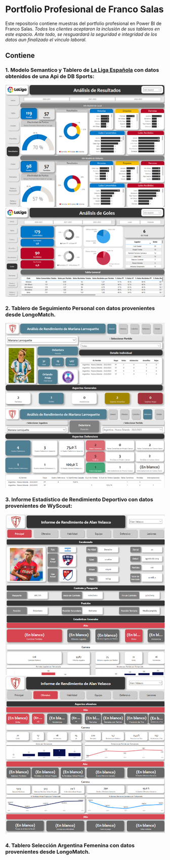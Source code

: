 # Portfolio Profesional de Franco Salas 
Este repositorio contiene muestras del portfolio profesional en Power BI de Franco Salas.
*Todos los clientes aceptaron la inclusión de sus tableros en este espacio.*
*Ante todo, se resguardará la seguridad e integridad de los datos aun finalizado el vínculo laboral.*

## Contiene 
### 1. Modelo Semantico y Tablero de [La Liga Española](https://github.com/fransalasdat/portfolio/blob/main/1_Solucion_La_Liga_Espaniola/1.%20Solucion%20La%20Liga%20Espa%C3%B1ola.pdf) con datos obtenidos de una Api de DB Sports:
![alt text](3.png)
![alt text](4.png)
### 2. Tablero de Seguimiento Personal con datos provenientes desde LongoMatch.
![alt text](5.png)
![alt text](6.png)
### 3. Informe Estadístico de Rendimiento Deportivo con datos provenientes de WyScout:
![alt text](7.png)
![alt text](8.png)
### 4. Tablero Selección Argentina Femenina con datos provenientes desde LongoMatch.
